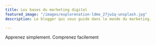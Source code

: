 ```yaml
---
title: Les bases du marketing digital
featured_image: "/images/explorenation-ldme_27jw1q-unsplash.jpg"
description: Le blogger qui vous guide dans le monde du marketing.

---
```

Apprenez simplement. Comprenez facilement